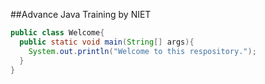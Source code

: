 ##Advance Java Training by NIET

```java
public class Welcome{
  public static void main(String[] args){
    System.out.println("Welcome to this respository.");
  }
}
```
